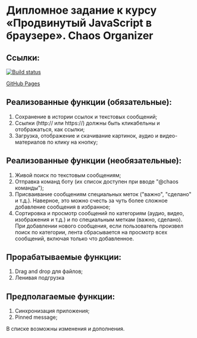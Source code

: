 # Дипломное задание к курсу «Продвинутый JavaScript в браузере». Chaos Organizer

## Ссылки:

[![Build status](https://ci.appveyor.com/api/projects/status/at30yuc2neintm1b?svg=true)](https://ci.appveyor.com/project/edelsid/organizer-front)

[GitHub Pages](https://edelsid.github.io/organizer-front/)

## Реализованные функции (обязательные):

1. Сохранение в истории ссылок и текстовых сообщений;
2. Ссылки (http:// или https://) должны быть кликабельны и отображаться, как ссылки;
3. Загрузка, отображение и скачивание картинок, аудио и видео-материалов по клику на кнопку;

## Реализованные функции (необязательные):

1. Живой поиск по текстовым сообщениям;
2. Отправка команд боту (их список доступен при вводе "@chaos команды");
3. Присваивание сообщениям специальных меток ("важно", "сделано" и т.д.). Наверное, это можно счесть за чуть более сложное добавление сообщения в избранное;
4. Сортировка и просмотр сообщений по категориям (аудио, видео, изображения и т.д.) и по специальным меткам (важно, сделано). При добавлении нового сообщения, если пользователь произвел поиск по категории, лента сбрасывается на просмотр всех сообщений, включая только что добавленное.

## Прорабатываемые функции:

1. Drag and drop для файлов;
2. Ленивая подгрузка

## Предполагаемые функции:

1. Синхронизация приложения;
2. Pinned message;

В списке возможны изменения и дополнения.